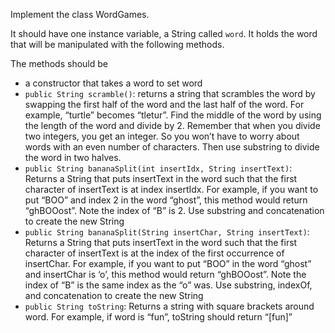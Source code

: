 Implement the class WordGames.

It should have one instance variable, a String called ```word```. It holds the word that will be manipulated with the following methods.

The methods should be

* a constructor that takes a word to set word
* ```public String scramble()```: returns a string that scrambles the word by swapping the first half of the word and the last half of the word. For example, “turtle” becomes “tletur”. Find the middle of the word by using the length of the word and divide by 2. Remember that when you divide two integers, you get an integer. So you won’t have to worry about words with an even number of characters. Then use substring to divide the word in two halves.
* ```public String bananaSplit(int insertIdx, String insertText)```: Returns a String that puts insertText in the word such that the first character of insertText is at index insertIdx. For example, if you want to put “BOO” and index 2 in the word “ghost”, this method would return “ghBOOost”. Note the index of “B” is 2. Use substring and concatenation to create the new String
* ```public String bananaSplit(String insertChar, String insertText)```: Returns a String that puts insertText in the word such that the first character of insertText is at the index of the first occurrence of insertChar. For example, if you want to put “BOO” in the word “ghost” and insertChar is ‘o’, this method would return “ghBOOost”. Note the index of “B” is the same index as the “o” was. Use substring, indexOf, and concatenation to create the new String
* ```public String toString```: Returns a string with square brackets around word. For example, if word is “fun”, toString should return “[fun]”

